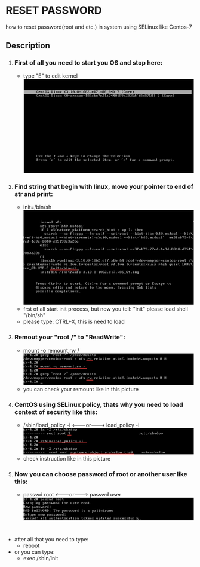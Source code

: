 # RESET PASSWORD  
how to reset password(root and etc.) in system using SELinux like Centos-7  

## Description  
1. ### First of all you need to start you OS and stop here:
	* type "E" to edit kernel  
	![img1](./imgs/1.png)  
2. ### Find string that begin with linux, move your pointer to end of str and print:  
	* init=/bin/sh  
	![img2](./imgs/2.png)  
	- frst of all start init process, but now you tell: "init" please load shell "/bin/sh"   
	* please type: CTRL+X, this is need to load
3. ### Remout your "root /" to "ReadWrite":  
	* mount -o remount,rw /  
	![img3](./imgs/3.png)  
	- you can check your remount like in this picture  
4. ### CentOS using SELinux policy, thats why you need to load context of security like this:  
	* /sbin/load_policy -i  <---or--->  load_policy -i  
	![img4](./imgs/4.png)  
	- check instruction like in this picture  
5. ### Now you can choose password of root or another user like this:  
	* passwd root <---or---> passwd user  
	![img4](./imgs/5.png)  
#  
- after all that you need to type:
	* reboot 
- or you can type:  
	* exec /sbin/init
